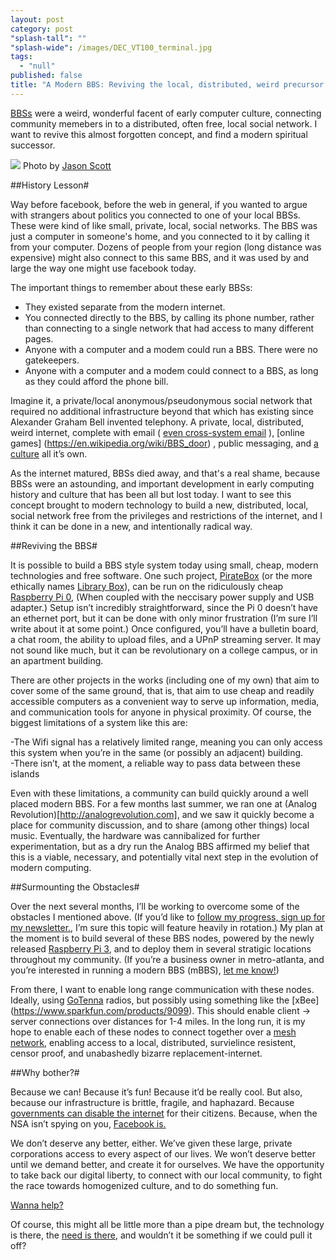 ```yaml
---
layout: post
category: post
"splash-tall": ""
"splash-wide": /images/DEC_VT100_terminal.jpg
tags: 
  - "null"
published: false
title: "A Modern BBS: Reviving the local, distributed, weird precursor to Facebook."
---
```


[BBSs](https://en.wikipedia.org/wiki/Bulletin_board_system) were a weird, wonderful facent of early computer culture, connecting community memebers in to a distributed, often free, local social network. I want to revive this almost forgotten concept, and find a modern spiritual successor.  

<img src="{{site.baseurl}}/images/DEC_VT100_terminal.jpg" style="max-width:100%;"> Photo by [Jason Scott](https://www.flickr.com/people/54568729@N00)

##History Lesson#

Way before facebook, before the web in general, if you wanted to argue with strangers about politics you connected to one of your local BBSs. These were kind of like small, private, local, social networks. The BBS was just a computer in someone's home, and you connected to it by calling it from your computer. Dozens of people from your region (long distance was expensive) might also connect to this same BBS, and it was used by and large the way one might use facebook today. 

The important things to remember about these early BBSs: 
- They existed separate from the modern internet.
- You connected directly to the BBS, by calling its phone number, rather than connecting to a single network that had access to many different pages. 
- Anyone with a computer and a modem could run a BBS. There were no gatekeepers. 
- Anyone with a computer and a modem could connect to a BBS, as long as they could afford the phone bill.

Imagine it, a private/local anonymous/pseudonymous social network that required no additional infrastructure beyond that which has existing since Alexander Graham Bell invented telephony. A private, local, distributed, weird internet, complete with email ( [even cross-system email](https://en.wikipedia.org/wiki/FidoNet) ), [online games] (https://en.wikipedia.org/wiki/BBS_door) , public messaging, and [a culture](https://www.youtube.com/watch?v=JnSz-Hb9LQY) all it’s own. 

As the internet matured, BBSs died away, and that's a real shame, because BBSs were an astounding, and important development in early computing history and culture that has been all but lost today. I want to see this concept brought to modern technology to build a new, distributed, local, social network free from the privileges and restrictions of the internet, and I think it can be done in a new, and intentionally radical way. 

##Reviving the BBS#

It is possible to build a BBS style system today using small, cheap, modern technologies and free software. One such project, [PirateBox](https://piratebox.cc/) (or the more ethically names [Library Box](http://librarybox.us/)), can be run on the ridiculously cheap [Raspberry Pi 0](https://www.raspberrypi.org/blog/raspberry-pi-zero/), (When coupled with the neccisary power supply and USB adapter.) Setup isn’t incredibly straightforward, since the Pi 0 doesn’t have an ethernet port, but it can be done with only minor frustration (I’m sure I’ll write about it at some point.) Once configured, you’ll have a bulletin board, a chat room, the ability to upload files, and a UPnP streaming server. It may not sound like much, but it can be revolutionary on a college campus, or in an apartment building. 

There are other projects in the works (including one of my own) that aim to cover some of the same ground, that is, that aim to use cheap and readily accessible computers as a convenient way to serve up information, media, and communication tools for anyone in physical proximity. Of course, the biggest limitations of a system like this are: 

-The Wifi signal has a relatively limited range, meaning you can only access this system when you’re in the same (or possibly an adjacent) building.  
-There isn’t, at the moment, a reliable way to pass data between these islands 

Even with these limitations, a community can build quickly around a well placed modern BBS. For a few months last summer, we ran one at (Analog Revolution)[http://analogrevolution.com], and we saw it quickly become a place for community discussion, and to share (among other things) local music. Eventually, the hardware was cannibalized for further experimentation, but as a dry run the Analog BBS affirmed my belief that this is a viable, necessary, and potentially vital next step in the evolution of modern computing. 

##Surmounting the Obstacles#

Over the next several months, I’ll be working to overcome some of the obstacles I mentioned above. (If you’d like to [follow my progress, sign up for my newsletter.](http://tinyletter.com/ajroach42), I’m sure this topic will feature heavily in rotation.) My plan at the moment is to build several of these BBS nodes, powered by the newly released [Raspberry Pi 3](https://www.raspberrypi.org/blog/raspberry-pi-3-on-sale/), and to deploy them in several stratigic locations throughout my community. (If you’re a business owner in metro-atlanta, and you’re interested in running a modern BBS (mBBS), [let me know!](http://andrewroach.net/contact)) 

From there, I want to enable long range communication with these nodes. Ideally, using [GoTenna](http://www.gotenna.com/	) radios, but possibly using something like the [xBee] (https://www.sparkfun.com/products/9099). This should enable client -> server connections over distances for 1-4 miles. In the long run, it is my hope to enable each of these nodes to connect together over a [mesh network](https://en.wikipedia.org/wiki/Mesh_networking), enabling access to a local, distributed, survielince resistent, censor proof, and unabashedly bizarre replacement-internet. 

##Why bother?#

Because we can! Because it’s fun! Because it’d be really cool. But also, because our infrastructure is brittle, fragile, and haphazard. Because [governments can disable the internet](http://www.wsj.com/articles/SB10001424052748703956604576110453371369740) for their citizens. Because, when the NSA isn’t spying on you, [Facebook is.](http://www.businessinsider.com/this-is-how-facebook-is-tracking-your-internet-activity-2012-9) 

We don’t deserve any better, either. We’ve given these large, private corporations access to every aspect of our lives. We won’t deserve better until we demand better, and create it for ourselves. We have the opportunity to take back our digital liberty, to connect with our local community, to fight the race towards homogenized culture, and to do something fun. 

[Wanna help?](https://ajroach42.typeform.com/to/tNxpkS)

Of course, this might all be little more than a pipe dream but, the technology is there, the [need is there](https://www.eff.org/nsa-spying), and wouldn’t it be something if we could pull it off? 
